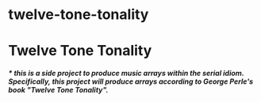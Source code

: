 # twelve-tone-tonality
<h1> Twelve Tone Tonality
<h5> * this is a side project to produce music arrays within the serial idiom. Specifically, this project will produce arrays according to George Perle's book "Twelve Tone Tonality".

